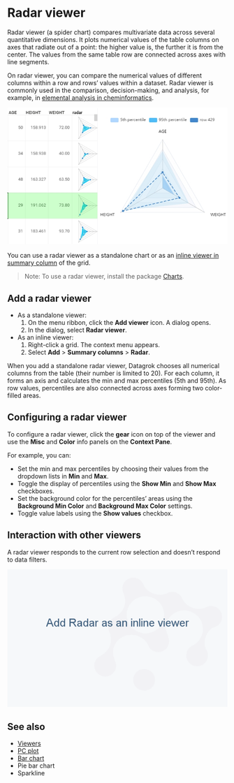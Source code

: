 <!-- TITLE: Radar viewer -->
<!-- SUBTITLE: -->

# Radar viewer

Radar viewer (a spider chart) compares multivariate data across several quantitative dimensions. It plots numerical values of the table columns on axes that radiate out of a point: the higher value is, the further it is from the center. The values from the same table row are connected across axes with line segments.

On radar viewer, you can compare the numerical values of different columns within a row and rows’ values within a dataset. Radar viewer is commonly used in the comparison, decision-making, and analysis, for example, in [elemental analysis in cheminformatics](https://github.com/datagrok-ai/public/tree/master/packages/Chem#elemental-analysis).

![Radar viewer](radar.png)

You can use a radar viewer as a standalone chart or as an [inline viewer in summary column](grid.md#row-summary-columns) of the grid.

>Note: To use a radar viewer, install the package [Charts](https://github.com/datagrok-ai/public/tree/master/packages/Charts).

## Add a radar viewer

* As a standalone viewer:
  1. On the menu ribbon, click the **Add viewer** icon. A dialog opens.
  1. In the dialog, select **Radar viewer**.
* As an inline viewer:
  1. Right-click a grid. The context menu appears.
  1. Select **Add** > **Summary columns** > **Radar**.

When you add a standalone radar viewer, Datagrok chooses all numerical columns from the table (their number is limited to 20). For each column, it forms an axis and calculates the min and max percentiles (5th and 95th). As row values, percentiles are also connected across axes forming two color-filled areas.

## Configuring a radar viewer

To configure a radar viewer, click the **gear** icon on top of the viewer and use the **Misc** and **Color** info panels on the **Context Pane**.

For example, you can:

* Set the min and max percentiles by choosing their values from the dropdown lists in **Min** and **Max**.
* Toggle the display of percentiles using the **Show Min** and **Show Max** checkboxes.
* Set the background color for the percentiles’ areas using the **Background Min Color** and **Background Max Color** settings.
* Toggle value labels using the **Show values** checkbox.

## Interaction with other viewers

A radar viewer responds to the current row selection and doesn’t respond to data filters.

![Radar viewer](radar-viewer.gif)

## See also

* [Viewers](../viewers.md)
* [PC plot](pc-plot.md)
* [Bar chart](bar-chart.md)
* Pie bar chart
* Sparkline
